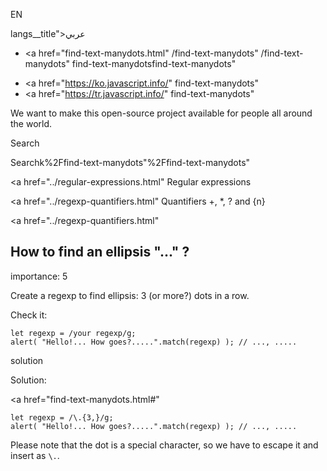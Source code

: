 EN

langs\_\_title">عربي</span></a>

-   <a href="find-text-manydots.html"
    /find-text-manydots"
    /find-text-manydots"
    find-text-manydotsfind-text-manydots"

<!-- -->

-   <a href="https://ko.javascript.info/"
    find-text-manydots"
-   <a href="https://tr.javascript.info/"
    find-text-manydots"

We want to make this open-source project available for people all around the world.

Search

Searchk%2Ffind-text-manydots"%2Ffind-text-manydots" </a>

<a href="../regular-expressions.html" Regular expressions</span></a>

<a href="../regexp-quantifiers.html" Quantifiers +, \*, ? and {n}</span></a>

<a href="../regexp-quantifiers.html"

## How to find an ellipsis "..." ?

<span class="task__importance" title="How important is the task, from 1 to 5">importance: 5</span>

Create a regexp to find ellipsis: 3 (or more?) dots in a row.

Check it:

    let regexp = /your regexp/g;
    alert( "Hello!... How goes?.....".match(regexp) ); // ..., .....

solution

Solution:

<a href="find-text-manydots.html#"
<a href="find-text-manydots.html#" class="toolbar__button toolbar__button_edit" title="open in sandbox"></a>

    let regexp = /\.{3,}/g;
    alert( "Hello!... How goes?.....".match(regexp) ); // ..., .....

Please note that the dot is a special character, so we have to escape it and insert as `\.`.
